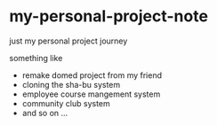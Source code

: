 # my-personal-project-note
just my personal project journey

something like
- remake domed project from my friend
- cloning the sha-bu system
- employee course mangement system
- community club system
- and so on ...
